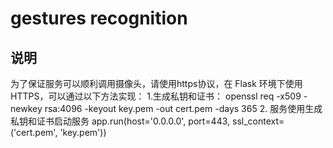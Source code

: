 # gestures recognition

## 说明
为了保证服务可以顺利调用摄像头，请使用https协议，在 Flask 环境下使用 HTTPS，可以通过以下方法实现：
1.生成私钥和证书：
openssl req -x509 -newkey rsa:4096 -keyout key.pem -out cert.pem -days 365
2. 服务使用生成私钥和证书启动服务
app.run(host='0.0.0.0', port=443, ssl_context=('cert.pem', 'key.pem'))

